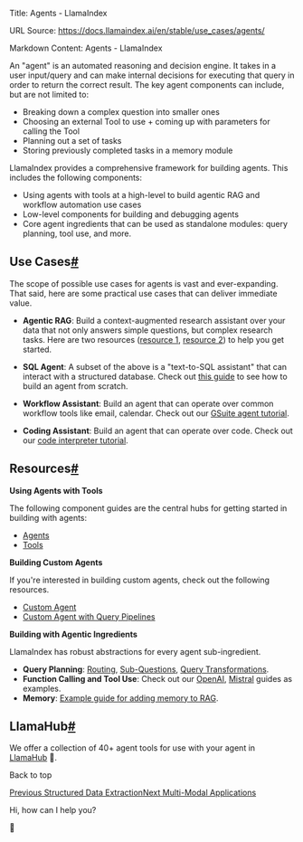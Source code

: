 Title: Agents - LlamaIndex

URL Source: https://docs.llamaindex.ai/en/stable/use_cases/agents/

Markdown Content:
Agents - LlamaIndex


An "agent" is an automated reasoning and decision engine. It takes in a user input/query and can make internal decisions for executing that query in order to return the correct result. The key agent components can include, but are not limited to:

*   Breaking down a complex question into smaller ones
*   Choosing an external Tool to use + coming up with parameters for calling the Tool
*   Planning out a set of tasks
*   Storing previously completed tasks in a memory module

LlamaIndex provides a comprehensive framework for building agents. This includes the following components:

*   Using agents with tools at a high-level to build agentic RAG and workflow automation use cases
*   Low-level components for building and debugging agents
*   Core agent ingredients that can be used as standalone modules: query planning, tool use, and more.

Use Cases[#](https://docs.llamaindex.ai/en/stable/use_cases/agents/#use-cases "Permanent link")
-----------------------------------------------------------------------------------------------

The scope of possible use cases for agents is vast and ever-expanding. That said, here are some practical use cases that can deliver immediate value.

*   **Agentic RAG**: Build a context-augmented research assistant over your data that not only answers simple questions, but complex research tasks. Here are two resources ([resource 1](https://docs.llamaindex.ai/en/stable/understanding/putting_it_all_together/agents/), [resource 2](https://docs.llamaindex.ai/en/stable/optimizing/agentic_strategies/agentic_strategies/)) to help you get started.
    
*   **SQL Agent**: A subset of the above is a "text-to-SQL assistant" that can interact with a structured database. Check out [this guide](https://docs.llamaindex.ai/en/stable/examples/agent/agent_runner/query_pipeline_agent/?h=sql+agent#setup-simple-retry-agent-pipeline-for-text-to-sql) to see how to build an agent from scratch.
    
*   **Workflow Assistant**: Build an agent that can operate over common workflow tools like email, calendar. Check out our [GSuite agent tutorial](https://github.com/run-llama/llama_index/blob/main/llama-index-integrations/tools/llama-index-tools-google/examples/advanced_tools_usage.ipynb).
    
*   **Coding Assistant**: Build an agent that can operate over code. Check out our [code interpreter tutorial](https://github.com/run-llama/llama_index/blob/main/llama-index-integrations/tools/llama-index-tools-code-interpreter/examples/code_interpreter.ipynb).
    

Resources[#](https://docs.llamaindex.ai/en/stable/use_cases/agents/#resources "Permanent link")
-----------------------------------------------------------------------------------------------

**Using Agents with Tools**

The following component guides are the central hubs for getting started in building with agents:

*   [Agents](https://docs.llamaindex.ai/en/stable/module_guides/deploying/agents/)
*   [Tools](https://docs.llamaindex.ai/en/stable/module_guides/deploying/agents/tools/)

**Building Custom Agents**

If you're interested in building custom agents, check out the following resources.

*   [Custom Agent](https://docs.llamaindex.ai/en/stable/examples/agent/custom_agent/)
*   [Custom Agent with Query Pipelines](https://docs.llamaindex.ai/en/stable/examples/agent/agent_runner/query_pipeline_agent/)

**Building with Agentic Ingredients**

LlamaIndex has robust abstractions for every agent sub-ingredient.

*   **Query Planning**: [Routing](https://docs.llamaindex.ai/en/stable/module_guides/querying/router/), [Sub-Questions](https://docs.llamaindex.ai/en/stable/examples/query_engine/sub_question_query_engine/), [Query Transformations](https://docs.llamaindex.ai/en/stable/optimizing/advanced_retrieval/query_transformations/).
*   **Function Calling and Tool Use**: Check out our [OpenAI](https://docs.llamaindex.ai/en/stable/examples/llm/openai/), [Mistral](https://docs.llamaindex.ai/en/stable/examples/llm/mistralai/) guides as examples.
*   **Memory**: [Example guide for adding memory to RAG](https://docs.llamaindex.ai/en/stable/use_cases/examples/pipeline/query_pipeline_memory/).

LlamaHub[#](https://docs.llamaindex.ai/en/stable/use_cases/agents/#llamahub "Permanent link")
---------------------------------------------------------------------------------------------

We offer a collection of 40+ agent tools for use with your agent in [LlamaHub](https://llamahub.ai/) 🦙.

Back to top

[Previous Structured Data Extraction](https://docs.llamaindex.ai/en/stable/use_cases/extraction/)[Next Multi-Modal Applications](https://docs.llamaindex.ai/en/stable/use_cases/multimodal/)

Hi, how can I help you?

🦙

